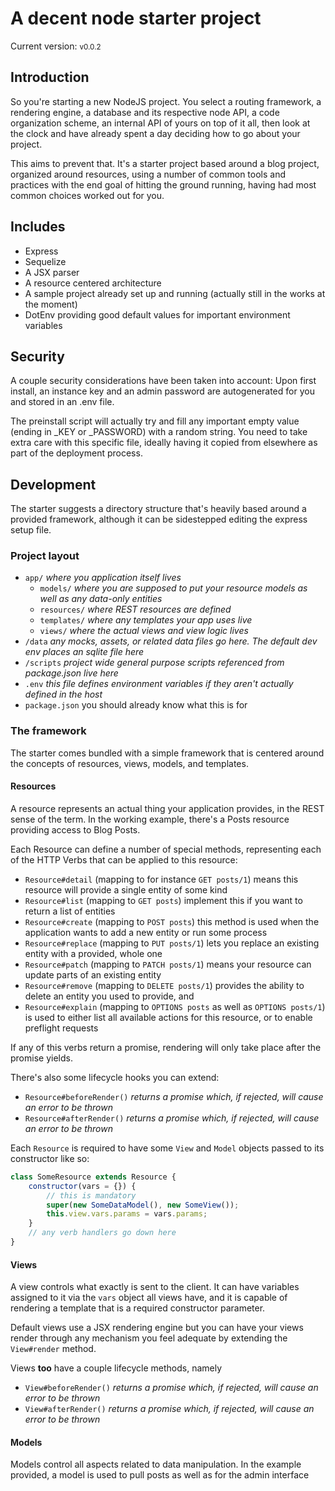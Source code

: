 # A decent node starter project

Current version: <small>v0.0.2</small>

## Introduction

So you're starting a new NodeJS project. You select a routing framework, a
rendering engine, a database and its respective node API, a code organization
scheme, an internal API of yours on top of it all, then look at the clock and
have already spent a day deciding how to go about your project.

This aims to prevent that. It's a starter project based around a blog project,
organized around resources, using a number of common tools and practices with
the end goal of hitting the ground running, having had most common choices
worked out for you.

## Includes

- Express
- Sequelize
- A JSX parser
- A resource centered architecture
- A sample project already set up and running (actually still in the works at
  the moment)
- DotEnv providing good default values for important environment variables

## Security

A couple security considerations have been taken into account: Upon first
install, an instance key and an admin password are autogenerated for you and
stored in an .env file.

The preinstall script will actually try and fill any important empty value
(ending in \_KEY or \_PASSWORD) with a random string. You need to take extra
care with this specific file, ideally having it copied from elsewhere as part of
the deployment process.

## Development

The starter suggests a directory structure that's heavily based around a
provided framework, although it can be sidestepped editing the express setup
file.

### Project layout

- `app/` _where you application itself lives_
  - `models/` _where you are supposed to put your resource models as well as any
    data-only entities_
  - `resources/` _where REST resources are defined_
  - `templates/` _where any templates your app uses live_
  - `views/` _where the actual views and view logic lives_
- `/data` _any mocks, assets, or related data files go here. The default dev env
  places an sqlite file here_
- `/scripts` _project wide general purpose scripts referenced from package.json
  live here_
- `.env` _this file defines environment variables if they aren't actually
  defined in the host_
- `package.json` you should already know what this is for

### The framework

The starter comes bundled with a simple framework that is centered around the
concepts of resources, views, models, and templates.

#### Resources

A resource represents an actual thing your application provides, in the REST
sense of the term. In the working example, there's a Posts resource providing
access to Blog Posts.

Each Resource can define a number of special methods, representing each of the
HTTP Verbs that can be applied to this resource:

- `Resource#detail` (mapping to for instance `GET posts/1`) means this resource
  will provide a single entity of some kind
- `Resource#list` (mapping to `GET posts`) implement this if you want to return
  a list of entities
- `Resource#create` (mapping to `POST posts`) this method is used when the
  application wants to add a new entity or run some process
- `Resource#replace` (mapping to `PUT posts/1`) lets you replace an existing
  entity with a provided, whole one
- `Resource#patch` (mapping to `PATCH posts/1`) means your resource can update
  parts of an existing entity
- `Resource#remove` (mapping to `DELETE posts/1`) provides the ability to delete
  an entity you used to provide, and
- `Resource#explain` (mapping to `OPTIONS posts` as well as `OPTIONS posts/1`)
  is used to either list all available actions for this resource, or to enable
  preflight requests

If any of this verbs return a promise, rendering will only take place after the
promise yields.

There's also some lifecycle hooks you can extend:

- `Resource#beforeRender()` _returns a promise which, if rejected, will cause an
  error to be thrown_
- `Resource#afterRender()` _returns a promise which, if rejected, will cause an
  error to be thrown_

Each `Resource` is required to have some `View` and `Model` objects passed to
its constructor like so:

```js
class SomeResource extends Resource {
	constructor(vars = {}) {
		// this is mandatory
		super(new SomeDataModel(), new SomeView());
		this.view.vars.params = vars.params;
	}
	// any verb handlers go down here
}
```

#### Views

A view controls what exactly is sent to the client. It can have variables
assigned to it via the `vars` object all views have, and it is capable of
rendering a template that is a required constructor parameter.

Default views use a JSX rendering engine but you can have your views render
through any mechanism you feel adequate by extending the `View#render` method.

Views **too** have a couple lifecycle methods, namely

- `View#beforeRender()` _returns a promise which, if rejected, will cause an
  error to be thrown_
- `View#afterRender()` _returns a promise which, if rejected, will cause an
  error to be thrown_

#### Models

Models control all aspects related to data manipulation. In the example
provided, a model is used to pull posts as well as for the admin interface

